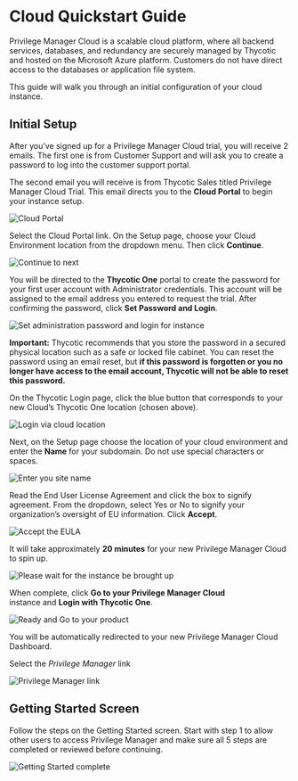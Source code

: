 [title]: # (Quickstart)
[tags]: # (cloud instance)
[priority]: # (501)
# Cloud Quickstart Guide

Privilege Manager Cloud is a scalable cloud platform, where all backend services, databases, and redundancy are securely managed by Thycotic and hosted on the Microsoft Azure platform. Customers do not have direct access to the databases or application file system.

This guide will walk you through an initial configuration of your cloud instance.

## Initial Setup

After you’ve signed up for a Privilege Manager Cloud trial, you will receive 2 emails. The first one is from Customer Support and will ask you to create a password to log into the customer support portal.

The second email you will receive is from Thycotic Sales titled Privilege Manager Cloud Trial. This email directs you to the __Cloud Portal__ to begin your instance setup.

![Cloud Portal](images/quick/3e0fe930ed9c4873ba918f46cc25d799.png)

Select the Cloud Portal link. On the Setup page, choose your Cloud Environment location from the dropdown menu. Then click __Continue__.

![Continue to next](images/quick/4a257bd03b5836b9b730c59bcaa9116b.png)

You will be directed to the __Thycotic One__ portal to create the password for your first user account with Administrator credentials. This account will be assigned to the email address you entered to request the trial. After confirming
the password, click __Set Password and Login__.

![Set administration password and login for instance](images/quick/ad79da6c8c0df362732de5dec4680985.png)

**Important:** Thycotic recommends that you store the password in a secured physical location such as a safe or locked file cabinet. You can reset the password using an email reset, but __if this password is forgotten or you no longer have access to the email account, Thycotic will not be able to reset this password.__

On the Thycotic Login page, click the blue button that corresponds to your new Cloud’s Thycotic One location (chosen above).

![Login via cloud location](images/quick/fb6838d4977f7f8384e38931459ef3e5.png)

Next, on the Setup page choose the location of your cloud environment and enter the __Name__ for your subdomain. Do not use special characters or spaces.

![Enter you site name](images/quick/47fae03724a18389764a79b70607543b.png)

Read the End User License Agreement and click the box to signify agreement. From the dropdown, select Yes or No to signify your organization’s oversight of EU information. Click __Accept__.

![Accept the EULA](images/quick/8b97657d8ec7eb469562ce963f1f47b3.png)

It will take approximately __20 minutes__ for your new Privilege Manager Cloud to spin up.

![Please wait for the instance be brought up](images/quick/647e683f179d40c29785be1a3b2db588.png)

When complete, click __Go to your Privilege Manager Cloud__ instance and __Login with Thycotic One__.

![Ready and Go to your product](images/quick/c0ebaa0f499926b5af399779139587e4.png)

You will be automatically redirected to your new Privilege Manager Cloud Dashboard. 

Select the *Privilege Manager* link

![Privilege Manager link](images/quick/85bd5ac0dbac4b3d114ff7e4478b0551.png)

## Getting Started Screen

Follow the steps on the Getting Started screen. Start with step 1 to allow other users to access Privilege Manager and make sure all 5 steps are completed or reviewed before continuing.

![Getting Started complete](images/quick/248978a9b16e4af2672e8569fde1a285.png)
